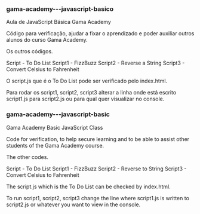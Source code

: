 ### gama-academy---javascript-basico

Aula de JavaScript Básica Gama Academy

Código para verificação, ajudar a fixar o aprendizado e poder auxiliar outros alunos do curso Gama Academy.

Os outros códigos.

Script - To Do List Script1 - FizzBuzz Script2 - Reverse a String Script3 - Convert Celsius to Fahrenheit

O script.js que é o To Do List pode ser verificado pelo index.html.

Para rodar os script1, script2, script3 alterar a linha <script src="script1.js"></script> onde está escrito script1.js para script2.js ou para qual quer visualizar no console.



### gama-academy---javascript-basic

Gama Academy Basic JavaScript Class

Code for verification, to help secure learning and to be able to assist other students of the Gama Academy course.

The other codes.

Script - To Do List Script1 - FizzBuzz Script2 - Reverse to String Script3 - Convert Celsius to Fahrenheit

The script.js which is the To Do List can be checked by index.html.

To run script1, script2, script3 change the <script src="script1.js"></script> line where script1.js is written to script2.js or whatever you want to view in the console.
